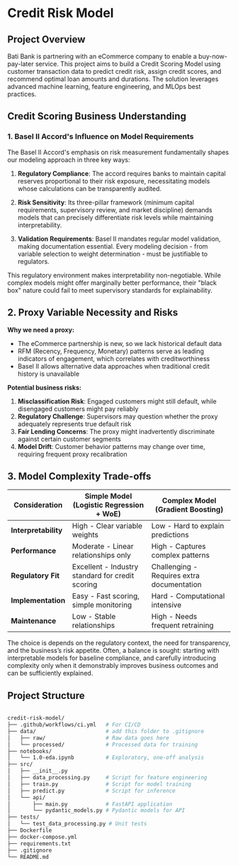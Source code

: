 # Credit Risk Model

## Project Overview

Bati Bank is partnering with an eCommerce company to enable a buy-now-pay-later service. This project aims to build a Credit Scoring Model using customer transaction data to predict credit risk, assign credit scores, and recommend optimal loan amounts and durations. The solution leverages advanced machine learning, feature engineering, and MLOps best practices.

## Credit Scoring Business Understanding

### 1. Basel II Accord's Influence on Model Requirements

The Basel II Accord's emphasis on risk measurement fundamentally shapes our modeling approach in three key ways:

1. **Regulatory Compliance**: The accord requires banks to maintain capital reserves proportional to their risk exposure, necessitating models whose calculations can be transparently audited.

2. **Risk Sensitivity**: Its three-pillar framework (minimum capital requirements, supervisory review, and market discipline) demands models that can precisely differentiate risk levels while maintaining interpretability.

3. **Validation Requirements**: Basel II mandates regular model validation, making documentation essential. Every modeling decision - from variable selection to weight determination - must be justifiable to regulators.

This regulatory environment makes interpretability non-negotiable. While complex models might offer marginally better performance, their "black box" nature could fail to meet supervisory standards for explainability.

## 2. Proxy Variable Necessity and Risks

**Why we need a proxy:**

- The eCommerce partnership is new, so we lack historical default data
- RFM (Recency, Frequency, Monetary) patterns serve as leading indicators of engagement, which correlates with creditworthiness
- Basel II allows alternative data approaches when traditional credit history is unavailable

**Potential business risks:**

1. **Misclassification Risk**: Engaged customers might still default, while disengaged customers might pay reliably
2. **Regulatory Challenge**: Supervisors may question whether the proxy adequately represents true default risk
3. **Fair Lending Concerns**: The proxy might inadvertently discriminate against certain customer segments
4. **Model Drift**: Customer behavior patterns may change over time, requiring frequent proxy recalibration

## 3. Model Complexity Trade-offs

| Consideration        | Simple Model (Logistic Regression + WoE)       | Complex Model (Gradient Boosting)          |
|----------------------|-----------------------------------------------|-------------------------------------------|
| **Interpretability** | High - Clear variable weights                 | Low - Hard to explain predictions         |
| **Performance**      | Moderate - Linear relationships only          | High - Captures complex patterns          |
| **Regulatory Fit**   | Excellent - Industry standard for credit scoring | Challenging - Requires extra documentation |
| **Implementation**   | Easy - Fast scoring, simple monitoring        | Hard - Computational intensive            |
| **Maintenance**      | Low - Stable relationships                    | High - Needs frequent retraining          |

The choice is depends on the regulatory context, the need for transparency, and the business’s risk appetite. Often, a balance is sought: starting with interpretable models for baseline compliance, and carefully introducing complexity only when it demonstrably improves business outcomes and can be sufficiently explained.

## Project Structure

```bash

credit-risk-model/
├── .github/workflows/ci.yml   # For CI/CD
├── data/                      # add this folder to .gitignore
│   ├── raw/                   # Raw data goes here
│   └── processed/             # Processed data for training
├── notebooks/
│   └── 1.0-eda.ipynb          # Exploratory, one-off analysis
├── src/
│   ├── __init__.py
│   ├── data_processing.py     # Script for feature engineering
│   ├── train.py               # Script for model training
│   ├── predict.py             # Script for inference
│   └── api/
│       ├── main.py            # FastAPI application
│       └── pydantic_models.py # Pydantic models for API
├── tests/
│   └── test_data_processing.py # Unit tests
├── Dockerfile
├── docker-compose.yml
├── requirements.txt
├── .gitignore
└── README.md
```
